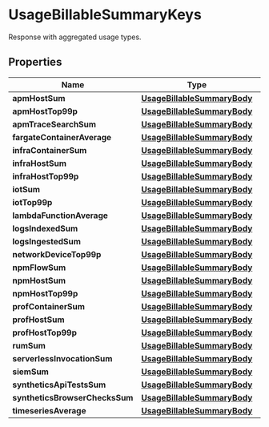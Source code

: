 

# UsageBillableSummaryKeys

Response with aggregated usage types.

## Properties

Name | Type | Description | Notes
------------ | ------------- | ------------- | -------------
**apmHostSum** | [**UsageBillableSummaryBody**](UsageBillableSummaryBody.md) |  |  [optional]
**apmHostTop99p** | [**UsageBillableSummaryBody**](UsageBillableSummaryBody.md) |  |  [optional]
**apmTraceSearchSum** | [**UsageBillableSummaryBody**](UsageBillableSummaryBody.md) |  |  [optional]
**fargateContainerAverage** | [**UsageBillableSummaryBody**](UsageBillableSummaryBody.md) |  |  [optional]
**infraContainerSum** | [**UsageBillableSummaryBody**](UsageBillableSummaryBody.md) |  |  [optional]
**infraHostSum** | [**UsageBillableSummaryBody**](UsageBillableSummaryBody.md) |  |  [optional]
**infraHostTop99p** | [**UsageBillableSummaryBody**](UsageBillableSummaryBody.md) |  |  [optional]
**iotSum** | [**UsageBillableSummaryBody**](UsageBillableSummaryBody.md) |  |  [optional]
**iotTop99p** | [**UsageBillableSummaryBody**](UsageBillableSummaryBody.md) |  |  [optional]
**lambdaFunctionAverage** | [**UsageBillableSummaryBody**](UsageBillableSummaryBody.md) |  |  [optional]
**logsIndexedSum** | [**UsageBillableSummaryBody**](UsageBillableSummaryBody.md) |  |  [optional]
**logsIngestedSum** | [**UsageBillableSummaryBody**](UsageBillableSummaryBody.md) |  |  [optional]
**networkDeviceTop99p** | [**UsageBillableSummaryBody**](UsageBillableSummaryBody.md) |  |  [optional]
**npmFlowSum** | [**UsageBillableSummaryBody**](UsageBillableSummaryBody.md) |  |  [optional]
**npmHostSum** | [**UsageBillableSummaryBody**](UsageBillableSummaryBody.md) |  |  [optional]
**npmHostTop99p** | [**UsageBillableSummaryBody**](UsageBillableSummaryBody.md) |  |  [optional]
**profContainerSum** | [**UsageBillableSummaryBody**](UsageBillableSummaryBody.md) |  |  [optional]
**profHostSum** | [**UsageBillableSummaryBody**](UsageBillableSummaryBody.md) |  |  [optional]
**profHostTop99p** | [**UsageBillableSummaryBody**](UsageBillableSummaryBody.md) |  |  [optional]
**rumSum** | [**UsageBillableSummaryBody**](UsageBillableSummaryBody.md) |  |  [optional]
**serverlessInvocationSum** | [**UsageBillableSummaryBody**](UsageBillableSummaryBody.md) |  |  [optional]
**siemSum** | [**UsageBillableSummaryBody**](UsageBillableSummaryBody.md) |  |  [optional]
**syntheticsApiTestsSum** | [**UsageBillableSummaryBody**](UsageBillableSummaryBody.md) |  |  [optional]
**syntheticsBrowserChecksSum** | [**UsageBillableSummaryBody**](UsageBillableSummaryBody.md) |  |  [optional]
**timeseriesAverage** | [**UsageBillableSummaryBody**](UsageBillableSummaryBody.md) |  |  [optional]



